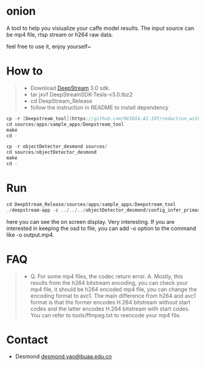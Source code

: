 # onion

A tool to help you visiualize your caffe model results. The input source can be mp4 file, rtsp stream or h264 raw data.

feel free to use it, enjoy yourself~

# How to

> * Download [DeepStream](https://developer.nvidia.com/deepstream-sdk-download) 3.0 sdk.
> * tar jxvf DeepStreamSDK-Tesla-v3.0.tbz2
> * cd DeepStream_Release
> * follow the instruction in README to install dependency

```C++
cp -r [Deepstream_tool](https://github.com/NVIDIA-AI-IOT/redaction_with_deepstream) sources/apps/sample_apps/
cd sources/apps/sample_apps/Deepstream_tool 
make
cd -

cp -r objectDetector_desmond sources/
cd sources/objectDetector_desmond
make
cd -
```

# Run 
```C++
cd DeepStream_Release/sources/apps/sample_apps/Deepstream_tool
./deepstream-app -c ../../../objectDetector_desmond/config_infer_primary_SSD.txt -i /your/mp4/file/path
```
here you can see the on screen display. Very interesting. If you are interested in keeping the osd to file, you can add -o option to the command like -o output.mp4.

# FAQ
> * Q. For some mp4 files, the codec return error.
A. Mostly, this results from the h264 bitstream encoding, you can check your mp4 file, it should be h264 encoded mp4 file, you can change the encoding format to avc1. The main difference from h264 and avc1 format is that the former encodes H.264 bitstream without start codes and the latter encodes H.264 bitstream with start codes. You can refer to tools/ffmpeg.txt to reencode your mp4 file.


# Contact
- Desmond desmond.yao@buaa.edu.cn
